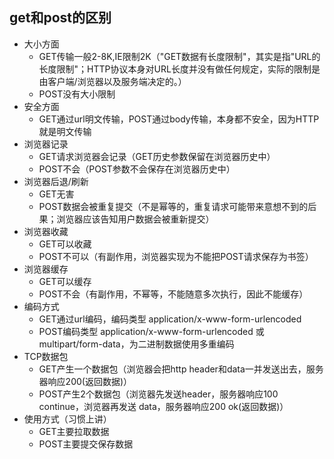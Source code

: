 ## get和post的区别

- 大小方面
    + GET传输一般2-8K,IE限制2K（"GET数据有长度限制"，其实是指"URL的长度限制"；HTTP协议本身对URL长度并没有做任何规定，实际的限制是由客户端/浏览器以及服务端决定的。）
    + POST没有大小限制
- 安全方面
    + GET通过url明文传输，POST通过body传输，本身都不安全，因为HTTP就是明文传输
- 浏览器记录
    + GET请求浏览器会记录（GET历史参数保留在浏览器历史中）
    + POST不会（POST参数不会保存在浏览器历史中）
- 浏览器后退/刷新
    + GET无害
    + POST数据会被重复提交（不是幂等的，重复请求可能带来意想不到的后果；浏览器应该告知用户数据会被重新提交）
- 浏览器收藏
    + GET可以收藏
    + POST不可以（有副作用，浏览器实现为不能把POST请求保存为书签）
- 浏览器缓存
    + GET可以缓存
    + POST不会（有副作用，不幂等，不能随意多次执行，因此不能缓存）
- 编码方式
    + GET通过url编码，编码类型 application/x-www-form-urlencoded
    + POST编码类型 application/x-www-form-urlencoded 或 multipart/form-data，为二进制数据使用多重编码
- TCP数据包
    + GET产生一个数据包（浏览器会把http header和data一并发送出去，服务器响应200(返回数据)）
    + POST产生2个数据包（浏览器先发送header，服务器响应100 continue，浏览器再发送 data，服务器响应200 ok(返回数据)）
- 使用方式（习惯上讲）
    + GET主要拉取数据
    + POST主要提交保存数据 
